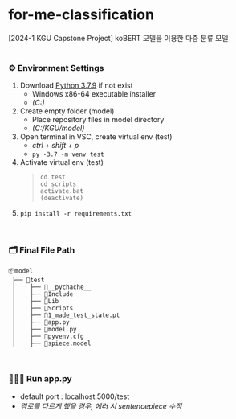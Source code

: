 # for-me-classification
[2024-1 KGU Capstone Project] koBERT 모델을 이용한 다중 분류 모델
<br>
<br>

### ⚙️ Environment Settings
  1. Download [Python 3.7.9](https://www.python.org/downloads/release/python-379/) if not exist
     * Windows x86-64 executable installer
     * _(C:)_
  3. Create empty folder (model)
     * Place repository files in model directory
     * _(C:/KGU/model)_
  5. Open terminal in VSC, create virtual env (test)
     * _ctrl + shift + p_
     * `py -3.7 -m venv test`
  6. Activate virtual env (test) <br>
     > `cd test` <br> `cd scripts` <br> `activate.bat` <br>
     > `(deactivate)`
  7. `pip install -r requirements.txt`

<br>

### 🗂️ Final File Path

```
📦model
 ├── 📂test
 │    ├── 📂__pychache__
 │    ├── 📂Include
 │    ├── 📂Lib
 │    ├── 📂Scripts
 │    ├── 📜1_made_test_state.pt
 │    ├── 📜app.py
 │    ├── 📜model.py
 │    ├── 📜pyvenv.cfg
 │    ├── 📜spiece.model
```

<br>

### 🏃🏻‍♀️ Run app.py
  * default port : localhost:5000/test
  * _경로를 다르게 했을 경우, 에러 시 sentencepiece 수정_
